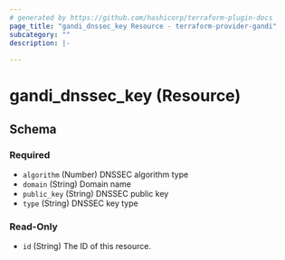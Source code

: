 ```yaml
---
# generated by https://github.com/hashicorp/terraform-plugin-docs
page_title: "gandi_dnssec_key Resource - terraform-provider-gandi"
subcategory: ""
description: |-
  
---
```


# gandi_dnssec_key (Resource)





<!-- schema generated by tfplugindocs -->
## Schema

### Required

- `algorithm` (Number) DNSSEC algorithm type
- `domain` (String) Domain name
- `public_key` (String) DNSSEC public key
- `type` (String) DNSSEC key type

### Read-Only

- `id` (String) The ID of this resource.


